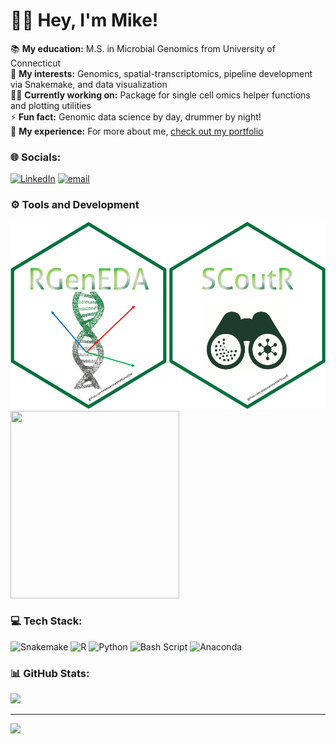 # 👋🏻 Hey, I'm Mike!
📚 **My education:** M.S. in Microbial Genomics from University of Connecticut<br>
🧬 **My interests:** Genomics, spatial-transcriptomics, pipeline development via Snakemake, and data visualization<br>
✍🏻 **Currently working on:** Package for single cell omics helper functions and plotting utilities <br>
⚡ **Fun fact:** Genomic data science by day, drummer by night!<br>
📄 **My experience:** For more about me, [check out my portfolio](https://mikemartinez99.github.io/Personal_Website/)<br>

### 🌐 Socials:
[![LinkedIn](https://img.shields.io/badge/LinkedIn-%230077B5.svg?logo=linkedin&logoColor=white)](https://linkedin.com/in/Michael-martinez99) [![email](https://img.shields.io/badge/Email-D14836?logo=gmail&logoColor=white)](mailto:mike.j.martinez99@gmail.com) 

### ⚙️ Tools and Development
<img src="https://raw.githubusercontent.com/mikemartinez99/RGenEDA/main/img/RGenEDA_HexLogo.png" width="250px" height="300px" /> <img src="https://raw.githubusercontent.com/mikemartinez99/ScoutR/main/img/SCoutR_HexLogo.png" width="250px" height="300px" /><img src="https://raw.githubusercontent.com/mikemartinez99/clover-seq/main/img/clover-seq-HexLogo.png" width="270px" height="300px" />


### 💻 Tech Stack:
![Snakemake](https://img.shields.io/badge/Snakemake-red?style=for-the-badge&logo=snakemake&logoColor=white) ![R](https://img.shields.io/badge/r-%23276DC3.svg?style=for-the-badge&logo=r&logoColor=white) ![Python](https://img.shields.io/badge/python-3670A0?style=for-the-badge&logo=python&logoColor=ffdd54) ![Bash Script](https://img.shields.io/badge/bash_script-%23121011.svg?style=for-the-badge&logo=gnu-bash&logoColor=white) ![Anaconda](https://img.shields.io/badge/Anaconda-%2344A833.svg?style=for-the-badge&logo=anaconda&logoColor=white) 



### 📊 GitHub Stats:
![](https://nirzak-streak-stats.vercel.app/?user=mikemartinez99&theme=gruvbox&hide_border=false)<br/>

---
[![](https://visitcount.itsvg.in/api?id=mikemartinez99&icon=0&color=0)](https://visitcount.itsvg.in)

<!-- Proudly created with GPRM ( https://gprm.itsvg.in ) -->
